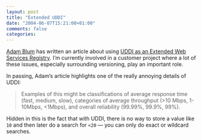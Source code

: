 ```yaml
---
layout: post
title: "Extended UDDI"
date: "2004-06-07T15:21:00+01:00"
comments: false
categories: 
---
```


<p><a href="http://blum.typepad.com/coarsegrained/">Adam Blum</a> has written an article about using <a href="http://sys-con.com/story/?storyid=45102&#38;DE=1">UDDI as an Extended Web Services Registry</a>. I&#8217;m currently involved in a customer project where a lot of these issues, especially surrounding versioning, play an important role. </p>

<p>In passing, Adam&#8217;s article highlights one of the really annoying details of UDDI:</p>

<blockquote>
<p>Examples of this might be classifications of average response time (fast, medium, slow), categories of average throughput (>10 Mbps, 1-10Mbps, &lt;1Mbps), and overall reliability (99.99%, 99.9%, 99%).</p>
</blockquote>

<p>Hidden in this is the fact that with UDDI, there is no way to store a value like <code>10</code> and then later do a search for <code>&lt;20</code> &#8212; you can only do exact or wildcard searches.</p>


